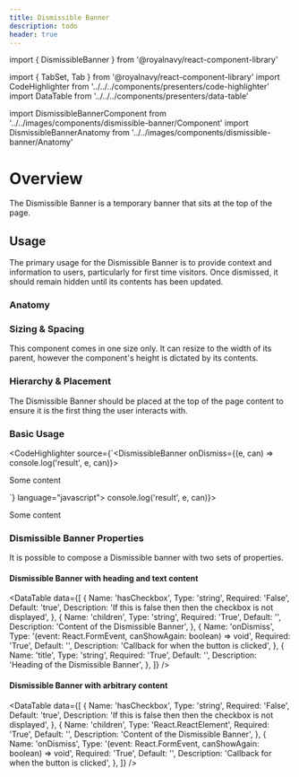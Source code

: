 ```yaml
---
title: Dismissible Banner
description: todo
header: true
---
```


import { DismissibleBanner } from '@royalnavy/react-component-library'

import { TabSet, Tab } from '@royalnavy/react-component-library'
import CodeHighlighter from '../../../components/presenters/code-highlighter'
import DataTable from '../../../components/presenters/data-table'

import DismissibleBannerComponent from '../../images/components/dismissible-banner/Component'
import DismissibleBannerAnatomy from '../../images/components/dismissible-banner/Anatomy'

# Overview
The Dismissible Banner is a temporary banner that sits at the top of the page.

<DismissibleBannerComponent />

## Usage
The primary usage for the Dismissible Banner is to provide context and information to users, particularly for first time visitors. Once dismissed, it should remain hidden until its contents has been updated.

<TabSet>
<Tab title="Design">

### Anatomy

<DismissibleBannerAnatomy />

### Sizing & Spacing
This component comes in one size only. It can resize to the width of its parent, however the component's height is dictated by its contents.

### Hierarchy & Placement
The Dismissible Banner should be placed at the top of the page content to ensure it is the first thing the user interacts with.

</Tab>

<Tab title="Develop">

### Basic Usage
<CodeHighlighter source={`<DismissibleBanner onDismiss={(e, can) => console.log('result', e, can)}>
  <p>Some content</p>
</DismissibleBanner>`} language="javascript">
<DismissibleBanner onDismiss={(e, can) => console.log('result', e, can)}>
  <p>Some content</p>
</DismissibleBanner>
</CodeHighlighter>


### Dismissible Banner Properties
It is possible to compose a Dismissible banner with two sets of properties.
#### Dismissible Banner with heading and text content
<DataTable data={[
  {
    Name: 'hasCheckbox',
    Type: 'string',
    Required: 'False',
    Default: 'true',
    Description: 'If this is false then then the checkbox is not displayed',
  },
  {
    Name: 'children',
    Type: 'string',
    Required: 'True',
    Default: '',
    Description: 'Content of the Dismissible Banner',
  },
  {
    Name: 'onDismiss',
    Type: '(event: React.FormEvent<HTMLButtonElement>, canShowAgain: boolean) => void',
    Required: 'True',
    Default: '',
    Description: 'Callback for when the button is clicked',
  },
  {
    Name: 'title',
    Type: 'string',
    Required: 'True',
    Default: '',
    Description: 'Heading of the Dismissible Banner',
  },
]} />

#### Dismissible Banner with arbitrary content
<DataTable data={[
  {
    Name: 'hasCheckbox',
    Type: 'string',
    Required: 'False',
    Default: 'true',
    Description: 'If this is false then then the checkbox is not displayed',
  },
  {
    Name: 'children',
    Type: 'React.ReactElement',
    Required: 'True',
    Default: '',
    Description: 'Content of the Dismissible Banner',
  },
  {
    Name: 'onDismiss',
    Type: '(event: React.FormEvent<HTMLButtonElement>, canShowAgain: boolean) => void',
    Required: 'True',
    Default: '',
    Description: 'Callback for when the button is clicked',
  },
]} />

</Tab>
</TabSet>

